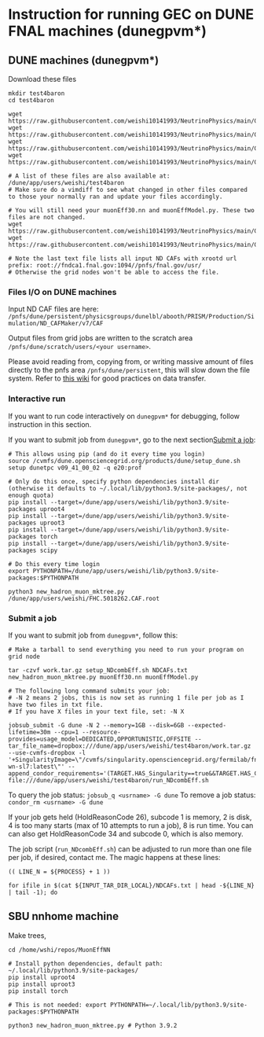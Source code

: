 # Instruction for running GEC on DUNE FNAL machines (dunegpvm*)

## DUNE machines (dunegpvm*)

Download these files
```
mkdir test4baron
cd test4baron

wget https://raw.githubusercontent.com/weishi10141993/NeutrinoPhysics/main/GEC/BaronNDCode/new_hadron_muon_mktree.py
wget https://raw.githubusercontent.com/weishi10141993/NeutrinoPhysics/main/GEC/BaronNDCode/setup_NDcombEff.sh
wget https://raw.githubusercontent.com/weishi10141993/NeutrinoPhysics/main/GEC/BaronNDCode/run_NDcombEff.sh
wget https://raw.githubusercontent.com/weishi10141993/NeutrinoPhysics/main/GEC/BaronNDCode/NDCAFs.txt

# A list of these files are also available at: /dune/app/users/weishi/test4baron
# Make sure do a vimdiff to see what changed in other files compared to those your normally ran and update your files accordingly.

# You will still need your muonEff30.nn and muonEffModel.py. These two files are not changed.
wget https://raw.githubusercontent.com/weishi10141993/NeutrinoPhysics/main/GEC/BaronNDCode/muonEff30.nn
wget https://raw.githubusercontent.com/weishi10141993/NeutrinoPhysics/main/GEC/BaronNDCode/muonEffModel.py

# Note the last text file lists all input ND CAFs with xrootd url prefix: root://fndca1.fnal.gov:1094//pnfs/fnal.gov/usr/
# Otherwise the grid nodes won't be able to access the file.
```

### Files I/O on DUNE machines

Input ND CAF files are here: ```/pnfs/dune/persistent/physicsgroups/dunelbl/abooth/PRISM/Production/Simulation/ND_CAFMaker/v7/CAF```

Output files from grid jobs are written to the scratch area ```/pnfs/dune/scratch/users/<your username>```.

Please avoid reading from, copying from, or writing massive amount of files directly to the pnfs area ```/pnfs/dune/persistent```, this will slow down the file system. Refer to [this wiki](https://mu2ewiki.fnal.gov/wiki/DataTransfer) for good practices on data transfer.

### Interactive run

If you want to run code interactively on ```dunegpvm*``` for debugging, follow instruction in this section.

If you want to submit job from ```dunegpvm*```, go to the next section[Submit a job](#submit-a-job):
```
# This allows using pip (and do it every time you login)
source /cvmfs/dune.opensciencegrid.org/products/dune/setup_dune.sh
setup dunetpc v09_41_00_02 -q e20:prof

# Only do this once, specify python dependencies install dir (otherwise it defaults to ~/.local/lib/python3.9/site-packages/, not enough quota)
pip install --target=/dune/app/users/weishi/lib/python3.9/site-packages uproot4
pip install --target=/dune/app/users/weishi/lib/python3.9/site-packages uproot3
pip install --target=/dune/app/users/weishi/lib/python3.9/site-packages torch
pip install --target=/dune/app/users/weishi/lib/python3.9/site-packages scipy

# Do this every time login
export PYTHONPATH=/dune/app/users/weishi/lib/python3.9/site-packages:$PYTHONPATH

python3 new_hadron_muon_mktree.py /dune/app/users/weishi/FHC.5018262.CAF.root
```

### Submit a job

If you want to submit job from ```dunegpvm*```, follow this:
```
# Make a tarball to send everything you need to run your program on grid node

tar -czvf work.tar.gz setup_NDcombEff.sh NDCAFs.txt new_hadron_muon_mktree.py muonEff30.nn muonEffModel.py

# The following long command submits your job:
# -N 2 means 2 jobs, this is now set as running 1 file per job as I have two files in txt file.
# If you have X files in your text file, set: -N X

jobsub_submit -G dune -N 2 --memory=1GB --disk=6GB --expected-lifetime=30m --cpu=1 --resource-provides=usage_model=DEDICATED,OPPORTUNISTIC,OFFSITE --tar_file_name=dropbox:///dune/app/users/weishi/test4baron/work.tar.gz --use-cvmfs-dropbox -l '+SingularityImage=\"/cvmfs/singularity.opensciencegrid.org/fermilab/fnal-wn-sl7:latest\"' --append_condor_requirements='(TARGET.HAS_Singularity==true&&TARGET.HAS_CVMFS_dune_opensciencegrid_org==true&&TARGET.HAS_CVMFS_larsoft_opensciencegrid_org==true&&TARGET.CVMFS_dune_opensciencegrid_org_REVISION>=1105&&TARGET.HAS_CVMFS_fifeuser1_opensciencegrid_org==true&&TARGET.HAS_CVMFS_fifeuser2_opensciencegrid_org==true&&TARGET.HAS_CVMFS_fifeuser3_opensciencegrid_org==true&&TARGET.HAS_CVMFS_fifeuser4_opensciencegrid_org==true)' file:///dune/app/users/weishi/test4baron/run_NDcombEff.sh
```

To query the job status: ```jobsub_q <usrname> -G dune```
To remove a job status: ```condor_rm <usrname> -G dune```

If your job gets held (HoldReasonCode 26), subcode 1 is memory, 2 is disk, 4 is too many starts (max of 10 attempts to run a job), 8 is run time. You can can also get HoldReasonCode 34 and subcode 0, which is also memory.

The job script (```run_NDcombEff.sh```) can be adjusted to run more than one file per job, if desired, contact me. The magic happens at these lines:
```
(( LINE_N = ${PROCESS} + 1 ))

for ifile in $(cat ${INPUT_TAR_DIR_LOCAL}/NDCAFs.txt | head -${LINE_N} | tail -1); do
```

## SBU nnhome machine

Make trees,
```
cd /home/wshi/repos/MuonEffNN

# Install python dependencies, default path: ~/.local/lib/python3.9/site-packages/
pip install uproot4
pip install uproot3
pip install torch

# This is not needed: export PYTHONPATH=~/.local/lib/python3.9/site-packages:$PYTHONPATH

python3 new_hadron_muon_mktree.py # Python 3.9.2
```
